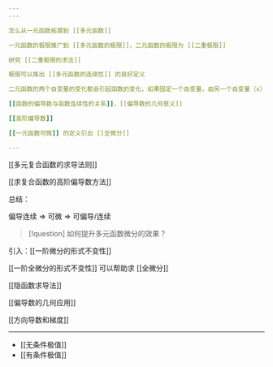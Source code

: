 ```yaml
---
---

怎么从一元函数拓展到 [[多元函数]]

一元函数的极限推广到 [[多元函数的极限]]，二元函数的极限为 [[二重极限]]

研究 [[二重极限的求法]]

极限可以推出 [[多元函数的连续性]] 的良好定义

二元函数的两个自变量的变化都会引起函数的变化，如果固定一个自变量，由另一个自变量（x）变化产生函数的变化量称为关于 x 的 [[偏增量]]，引出 [[偏导数]] 和 [[偏导函数]]，偏导数的概念可以推广到二元以上函数

[[函数的偏导数与函数连续性的关系]]，[[偏导数的几何意义]]

[[高阶偏导数]]

[[一元函数可微]] 的定义引出 [[全微分]]

---
```


[[多元复合函数的求导法则]]

[[求复合函数的高阶偏导数方法]]


总结：

偏导连续  =>  可微  =>  可偏导/连续

> [!question] 如何提升多元函数微分的效果？
>

引入：[[一阶微分的形式不变性]]

[[一阶全微分的形式不变性]] 可以帮助求 [[全微分]]



[[隐函数求导法]]

[[偏导数的几何应用]]

[[方向导数和梯度]]

---


- [[无条件极值]]
- [[有条件极值]]
